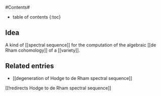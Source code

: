 
#Contents#
* table of contents
{:toc}

## Idea

A kind of [[spectral sequence]] for the computation of the algebraic [[de Rham cohomology]] of a [[variety]].

## Related entries

* [[degeneration of Hodge to de Rham spectral sequence]]

[[!redirects Hodge to de Rham spectral sequence]]
